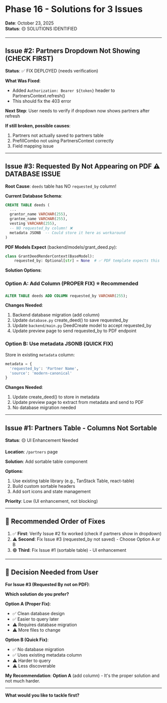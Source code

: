 # Phase 16 - Solutions for 3 Issues

**Date**: October 23, 2025  
**Status**: 🟡 SOLUTIONS IDENTIFIED

---

## Issue #2: Partners Dropdown Not Showing (CHECK FIRST)

**Status**: ✅ FIX DEPLOYED (needs verification)

**What Was Fixed**:
- Added `Authorization: Bearer ${token}` header to PartnersContext.refresh()
- This should fix the 403 error

**Next Step**: User needs to verify if dropdown now shows partners after refresh

**If still broken, possible causes**:
1. Partners not actually saved to partners table
2. PrefillCombo not using PartnersContext correctly
3. Field mapping issue

---

## Issue #3: Requested By Not Appearing on PDF ⚠️ **DATABASE ISSUE**

**Root Cause**: `deeds` table has NO `requested_by` column!

**Current Database Schema**:
```sql
CREATE TABLE deeds (
  ...
  grantor_name VARCHAR(255),
  grantee_name VARCHAR(255),
  vesting VARCHAR(255),
  -- NO requested_by column! ❌
  metadata JSONB  -- Could store it here as workaround
)
```

**PDF Models Expect** (backend/models/grant_deed.py):
```python
class GrantDeedRenderContext(BaseModel):
    requested_by: Optional[str] = None  # ✅ PDF template expects this
```

**Solution Options**:

### Option A: Add Column (PROPER FIX) ⭐ Recommended
```sql
ALTER TABLE deeds ADD COLUMN requested_by VARCHAR(255);
```

**Changes Needed**:
1. Backend database migration (add column)
2. Update `database.py` create_deed() to save requested_by
3. Update `backend/main.py` DeedCreate model to accept requested_by
4. Update preview page to send requested_by to PDF endpoint

### Option B: Use metadata JSONB (QUICK FIX)
Store in existing `metadata` column:
```python
metadata = {
  'requested_by': 'Partner Name',
  'source': 'modern-canonical'
}
```

**Changes Needed**:
1. Update create_deed() to store in metadata
2. Update preview page to extract from metadata and send to PDF
3. No database migration needed

---

## Issue #1: Partners Table - Columns Not Sortable

**Status**: 🟡 UI Enhancement Needed

**Location**: `/partners` page

**Solution**: Add sortable table component

**Options**:
1. Use existing table library (e.g., TanStack Table, react-table)
2. Build custom sortable headers
3. Add sort icons and state management

**Priority**: Low (UI enhancement, not blocking)

---

## 🎯 Recommended Order of Fixes

1. ✅ **First**: Verify Issue #2 fix worked (check if partners show in dropdown)
2. ⚠️ **Second**: Fix Issue #3 (requested_by not saved) - Choose Option A or B
3. 🟢 **Third**: Fix Issue #1 (sortable table) - UI enhancement

---

## 🤔 Decision Needed from User

**For Issue #3 (Requested By not on PDF)**:

**Which solution do you prefer?**

**Option A (Proper Fix)**:
- ✅ Clean database design
- ✅ Easier to query later
- ⚠️ Requires database migration
- ⚠️ More files to change

**Option B (Quick Fix)**:
- ✅ No database migration
- ✅ Uses existing metadata column
- ⚠️ Harder to query
- ⚠️ Less discoverable

**My Recommendation**: **Option A** (add column) - It's the proper solution and not much harder.

---

**What would you like to tackle first?**

